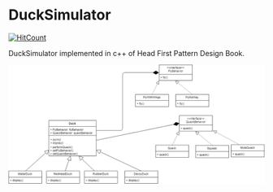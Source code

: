 # DuckSimulator

[![HitCount](http://hits.dwyl.io/didix21/ducksimulator.svg)](http://hits.dwyl.io/didix21/ducksimulator)

DuckSimulator implemented in c++ of Head First Pattern Design Book.

![DuckSimulator](DuckSimulator.png)
